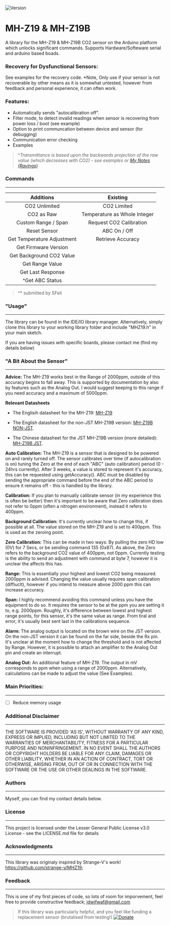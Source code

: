 ﻿![Version](https://img.shields.io/badge/Version-v1.5.3-green.svg)

# MH-Z19 & MH-Z19B
A library for the MH-Z19 & MH-Z19B CO2 sensor on the Arduino platform which unlocks significant commands. Supports Hardware/Softeware serial and arduino based boads.

### Recovery for Dysfunctional Sensors:
See examples for the recovery code. *Note, Only use if your sensor is not recoverable by other means as it is somewhat untested, however from feedback and personal experience, it can often work.

### Features:
* Automatically sends "autocalibration off".
* Filter mode, to detect invalid readings when sensor is recovering from power loss / boot (see example)
* Option to print communcation between device and sensor (for debugging)
* Communication error checking
* Examples

>^*Transmittance is based upon the backwards projection of the raw value (which decreases with CO2) - see examples or [My Notes (Ravings)](https://myopenacuk-my.sharepoint.com/:x:/g/personal/jsd328_my_open_ac_uk/Ebyx4qxCBHxIk_bOBOtLkM4B40Dt9TZFd3CdI7Pv3NssMw?e=8Lr8bZ)*

### Commands
---

|             Additions               |            Existing           |
|              :---:                  |              :---:            |
| CO2 Unlimited                       | CO2 Limited                   | 
| CO2 as Raw                          | Temperature as Whole Integer  | 
| Custom Range / Span                 | Request CO2 Calibration       | 
| Reset Sensor                        | ABC On / Off                  |
| Get Temperature Adjustment          | Retrieve Accuracy             |
| Get Firmware Version                |                               |     
| Get Background CO2 Value            |                               |
| Get Range Value                     |                               |
| Get Last Response                   |                               |
| ^Get ABC Status                     |
>^* submitted by SFeli

### "Usage"
---

The library can be found in the IDE/IO library manager. Alternatively, simply clone this library to your working library folder and include "MHZ19.h" in your main sketch.

If you are having issues with specific boards, please contact me (find my details below)

### "A Bit About the Sensor"
---
**Advice:** The MH-Z19 works best in the Range of 2000ppm, outside of this accuracy begins to fall away. This is supported by documentation by also by features such as the Analog Out. I would suggest keeping to this range if you need accuracy and a maximum of 5000ppm.

**Relevant Datasheets**

* The Englisih datasheet for the MH-Z19: [MH-Z19](https://www.winsen-sensor.com/d/files/PDF/Infrared%20Gas%20Sensor/NDIR%20CO2%20SENSOR/MH-Z19%20CO2%20Ver1.0.pdf)

* The English datasheet for the non-JST MH-Z19B version: [MH-Z19B NON-JST](https://www.winsen-sensor.com/d/files/infrared-gas-sensor/mh-z19b-co2-ver1_0.pdf). 

* The Chinese datasheet for the JST MH-Z19B version (more detailed): [MH-Z19B JST](https://datasheet.lcsc.com/szlcsc/1901021600_Zhengzhou-Winsen-Elec-Tech-MH-Z19_C242514.pdf).

**Auto Calibration:** 
The MH-Z19 is a sensor that is designed to be powered on and rarely turned off. The sensor calibrates over time (if autocalibration is on) tuning the Zero at the end of each "ABC" (auto calibration) period (0 - 24hrs currently). After 3 weeks, a value is stored to represent it's accuracy, this can be requested using getAccuracy(). ABC must be disabled by sending the appropriate command before the end of the ABC period to ensure it remains off - this is handled by the library.

**Calibration:**
If you plan to manually calibrate sensor (in my experience this is often be better) then it's important to be aware that Zero calibration does not refer to 0ppm (often a nitrogen environment), instead it refers to 400ppm.

**Background Calibration:** It's currently unclear how to change  this, if possible at all. The value stored on the MH-Z19 and is set to 400ppm. This is used as the zeroing point.

**Zero Calibration:** This can be made in two ways: By pulling the zero HD low (0V) for 7 Secs, or be sending command 135 (0x87). As above, the Zero refers to the background CO2 value of 400ppm, not 0ppm. Currently testing is the ability to send an adjustment with command at byte 7, however it is unclear the affects this has.

**Range:** This is essentially your highest and lowest CO2 being measured. 2000ppm is advised. Changing the value usually requires span calibration (diffiuclt), however if you intend to measure abvoe 2000 ppm this can increase accuracy.

**Span:** I highly recommend avoiding this command unless you have the equipment to do so. It requires the sensor to be at the ppm you are setting it to, e.g. 2000ppm. Roughly, it's difference between lowest and highest range points, for this sensor, it's the same value as range. From tiral and error, it's usually best sent last in the calibrations sequence.

**Alarm:** The analog output is located on the brown wire on the JST version. On the non-JST version it can be found on the far side, beside the Rx pin. It's unclear at the moment how to change the threshold and is not affected by Range. However, it is possible to attach an amplifier to the Analog Out pin and create an interrupt.

**Analog Out:** An additional feature of MH-Z19. The output in mV corresponds to ppm when using a range of 2000ppm. Alternatively, calculations can be made to adjust the value (See Examples).

### Main Priorities:
---
- [ ] Reduce memory usage

### Additional Disclaimer
---
THE SOFTWARE IS PROVIDED 'AS IS', WITHOUT WARRANTY OF ANY KIND, EXPRESS OR IMPLIED, INCLUDING BUT NOT LIMITED TO THE WARRANTIES OF MERCHANTABILITY, FITNESS FOR A PARTICULAR PURPOSE AND NONINFRINGEMENT. IN NO EVENT SHALL THE AUTHORS OR COPYRIGHT HOLDERS BE LIABLE FOR ANY CLAIM, DAMAGES OR OTHER LIABILITY, WHETHER IN AN ACTION OF CONTRACT, TORT OR OTHERWISE, ARISING FROM, OUT OF OR IN CONNECTION WITH THE SOFTWARE OR THE USE OR OTHER DEALINGS IN THE SOFTWARE.

### Authors
---
Myself, you can find my contact details below.

### License
---
This project is licensed under the Lesser General Public License v3.0 License - see the LICENSE.md file for details

### Acknowledgments
----
This library was originaly inspired by Strange-V's work! https://github.com/strange-v/MHZ19;

### Feedback
---
This is one of my first pieces of code, so lots of room for imporvement, feel free to provide constructive feedback; jdwifwaf@gmail.com


>If this library was particularly helpful, and you feel like funding a replacement sensor (brutalised from testing!) [![Donate](https://img.shields.io/badge/Donate-PayPal-blue.svg?style=flat-square&logo=appveyor)](https://www.paypal.com/cgi-bin/webscr?cmd=_s-xclick&hosted_button_id=9MJYH22A92LWG&source=url)
